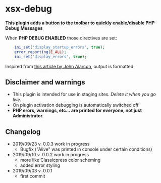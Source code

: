 # xsx-debug
**This plugin adds a button to the toolbar to quickly enable/disable PHP Debug Messages**

When **PHP DEBUG ENABLED** those directives are set:
```php
	ini_set('display_startup_errors', true);
	error_reporting(E_ALL);
	ini_set('display_errors', true);
```

Inspired from [this article by John Alarcon](https://codepotent.com/improved-php-error-reporting-in-classicpress/), output is formatted.

## Disclaimer and warnings
- This plugin is intended for use in staging sites. *Delete it when you go live*.
- On plugin activation debugging is automatically switched off
- **PHP erors, warnings, etc... are printed for everyone, not just Administrator**.

## Changelog
* 2019/09/23 v. 0.0.3 work in progress
   * Bugfix ("Alive" was printed in console under certain conditions)
* 2019/09/10 v. 0.0.2 work in progress
   * more like Classicpress color scheming
   * added error styling
* 2019/09/03 v. 0.0.1
   * first commit
